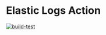# Elastic Logs Action

[![build-test](https://github.com/masci/elastic-logs/actions/workflows/test.yml/badge.svg)](https://github.com/masci/elastic-logs/actions/workflows/test.yml)
